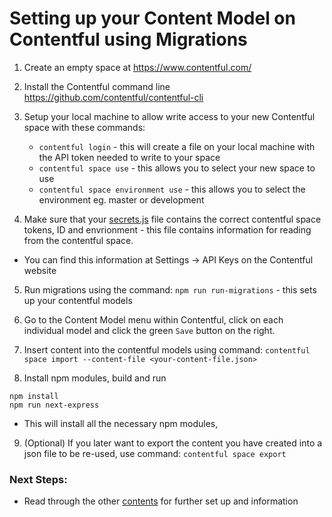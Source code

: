 # Setting up your Content Model on Contentful using Migrations

1. Create an empty space at https://www.contentful.com/

2. Install the Contentful command line https://github.com/contentful/contentful-cli

3. Setup your local machine to allow write access to your new Contentful space with these commands:
    - `contentful login`  - this will create a file on your local machine with the API token needed to write to your space
    - `contentful space use`  - this allows you to select your new space to use
    - `contentful space environment use`  - this allows you to select the environment eg. master or development

4. Make sure that your [secrets.js](/src/contentful/secrets.js) file contains the correct contentful space tokens, ID and envrionment - this file contains information for reading from the contentful space.
  - You can find this information at Settings -> API Keys on the Contentful website

5. Run migrations using the command: `npm run run-migrations` - this sets up your contentful models

6. Go to the Content Model menu within Contentful, click on each individual model and click the green `Save` button on the right.

7. Insert content into the contentful models using command: `contentful space import --content-file <your-content-file.json>`

8. Install npm modules, build and run
```
npm install
npm run next-express
```
  - This will install all the necessary npm modules,

9. (Optional) If you later want to export the content you have created into a json file to be re-used, use command: `contentful space export`

### Next Steps:

- Read through the other [contents](/README.md) for further set up and information
